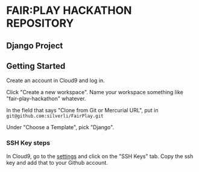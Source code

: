 # FAIR:PLAY HACKATHON REPOSITORY

## Django Project

## Getting Started
Create an account in Cloud9 and log in.

Click "Create a new workspace". Name your workspace something like "fair-play-hackathon" whatever. 

In the field that says "Clone from Git or Mercurial URL", put in ```git@github.com:silverli/FairPlay.git```

Under "Choose a Template", pick "Django".

### SSH Key steps
In Cloud9, go to the [settings](https://c9.io/account/settings) and click on the "SSH Keys" tab.
Copy the ssh key and add that to your Github account.


